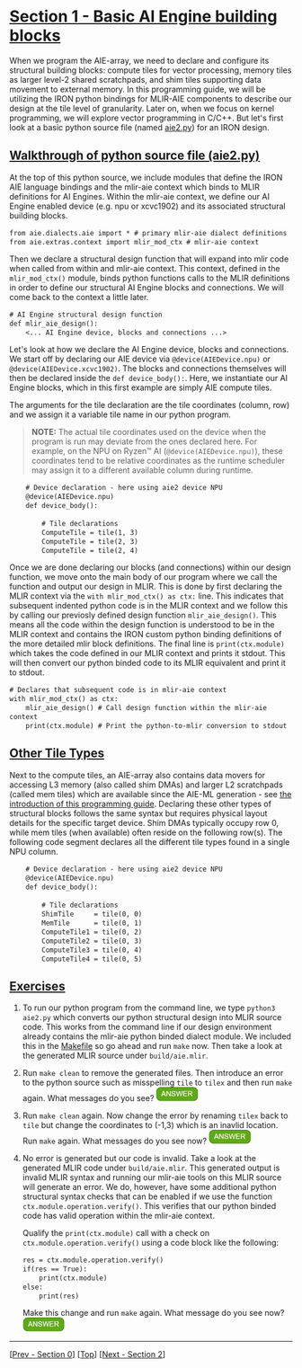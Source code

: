 <!---//===- README.md --------------------------*- Markdown -*-===//
//
// This file is licensed under the Apache License v2.0 with LLVM Exceptions.
// See https://llvm.org/LICENSE.txt for license information.
// SPDX-License-Identifier: Apache-2.0 WITH LLVM-exception
//
// Copyright (C) 2022, Advanced Micro Devices, Inc.
// 
//===----------------------------------------------------------------------===//-->

# <ins>Section 1 - Basic AI Engine building blocks</ins>

When we program the AIE-array, we need to declare and configure its structural building blocks: compute tiles for vector processing, memory tiles as larger level-2 shared scratchpads, and shim tiles supporting data movement to external memory. In this programming guide, we will be utilizing the IRON python bindings for MLIR-AIE components to describe our design at the tile level of granularity. Later on, when we focus on kernel programming, we will explore vector programming in C/C++. But let's first look at a basic python source file (named [aie2.py](./aie2.py)) for an IRON design.

## <ins>Walkthrough of python source file (aie2.py)</ins>
At the top of this python source, we include modules that define the IRON AIE language bindings and the mlir-aie context which binds to MLIR definitions for AI Engines. Within the mlir-aie context, we define our AI Engine enabled device (e.g. npu or xcvc1902) and its associated structural building blocks.

```
from aie.dialects.aie import * # primary mlir-aie dialect definitions
from aie.extras.context import mlir_mod_ctx # mlir-aie context
```
Then we declare a structural design function that will expand into mlir code when called from within and mlir-aie context. This context, defined in the `mlir_mod_ctx()` module, binds python functions calls to the MLIR definitions in order to define our structural AI Engine blocks and connections. We will come back to the context a little later.
```
# AI Engine structural design function
def mlir_aie_design():
    <... AI Engine device, blocks and connections ...>
```
 Let's look at how we declare the AI Engine device, blocks and connections. We start off by declaring our AIE device via `@device(AIEDevice.npu)` or `@device(AIEDevice.xcvc1902)`. The blocks and connections themselves will then be declared inside the `def device_body():`. Here, we instantiate our AI Engine blocks, which in this first example are simply AIE compute tiles. 

The arguments for the tile declaration are the tile coordinates (column, row) and we assign it a variable tile name in our python program.

> **NOTE:**  The actual tile coordinates used on the device when the program is run may deviate from the ones declared here. For example, on the NPU on Ryzen™ AI (`@device(AIEDevice.npu)`), these coordinates tend to be relative coordinates as the runtime scheduler may assign it to a different available column during runtime.

```
    # Device declaration - here using aie2 device NPU
    @device(AIEDevice.npu)
    def device_body():

        # Tile declarations
        ComputeTile = tile(1, 3)
        ComputeTile = tile(2, 3)
        ComputeTile = tile(2, 4)
```
Once we are done declaring our blocks (and connections) within our design function, we move onto the main body of our program where we call the function and output our design in MLIR. This is done by first declaring the MLIR context via the `with mlir_mod_ctx() as ctx:` line. This indicates that subsequent indented python code is in the MLIR context and we follow this by calling our previosly defined design function `mlir_aie_design()`. This means all the code within the design function is understood to be in the MLIR context and contains the IRON custom python binding definitions of the more detailed mlir block definitions. The final line is `print(ctx.module)` which takes the code defined in our MLIR context and prints it stdout. This will then convert our python binded code to its MLIR equivalent and print it to stdout. 
```
# Declares that subsequent code is in mlir-aie context
with mlir_mod_ctx() as ctx:
    mlir_aie_design() # Call design function within the mlir-aie context
    print(ctx.module) # Print the python-to-mlir conversion to stdout
```

## <ins>Other Tile Types</ins>
Next to the compute tiles, an AIE-array also contains data movers for accessing L3 memory (also called shim DMAs) and larger L2 scratchpads (called mem tiles) which are available since the AIE-ML generation - see [the introduction of this programming guide](../README.md). Declaring these other types of structural blocks follows the same syntax but requires physical layout details for the specific target device. Shim DMAs typically occupy row 0, while mem tiles (when available) often reside on the following row(s). The following code segment declares all the different tile types found in a single NPU column.

```
    # Device declaration - here using aie2 device NPU
    @device(AIEDevice.npu)
    def device_body():

        # Tile declarations
        ShimTile     = tile(0, 0)
        MemTile      = tile(0, 1)
        ComputeTile1 = tile(0, 2)
        ComputeTile2 = tile(0, 3)
        ComputeTile3 = tile(0, 4)
        ComputeTile4 = tile(0, 5)
```

## <u>Exercises</u>
1. To run our python program from the command line, we type `python3 aie2.py` which converts our python structural design into MLIR source code. This works from the command line if our design environment already contains the mlir-aie python binded dialect module. We included this in the [Makefile](./Makefile) so go ahead and run `make` now. Then take a look at the generated MLIR source under `build/aie.mlir`.

2. Run `make clean` to remove the generated files. Then introduce an error to the python source such as misspelling `tile` to `tilex` and then run `make` again. What messages do you see? <img src="../../mlir_tutorials/images/answer1.jpg" title="There is python error because tilex is not recognized." height=25>

3. Run `make clean` again. Now change the error by renaming `tilex` back to `tile` but change the coordinates to (-1,3) which is an inavlid location. Run `make` again. What messages do you see now? <img src="../../mlir_tutorials/images/answer1.jpg" title="No error is generated." height=25>

4. No error is generated but our code is invalid. Take a look at the generated MLIR code under `build/aie.mlir`. This generated output is invalid MLIR syntax and running our mlir-aie tools on this MLIR source will generate an error. We do, however, have some additional python structural syntax checks that can be enabled if we use the function `ctx.module.operation.verify()`. This verifies that our python binded code has valid operation within the mlir-aie context. 

    Qualify the `print(ctx.module)` call with a check on `ctx.module.operation.verify()` using a code block like the following:
    ```
    res = ctx.module.operation.verify()
    if(res == True):
        print(ctx.module)
    else:
        print(res)
    ```
    Make this change and run `make` again. What message do you see now? <img src="../../mlir_tutorials/images/answer1.jpg" title="It now says column value fails to satisfy the constraint because the minimum value is 0" height=25>

-----
[[Prev - Section 0](../section-0/)] [[Top](..)] [[Next - Section 2](../section-2/)]
